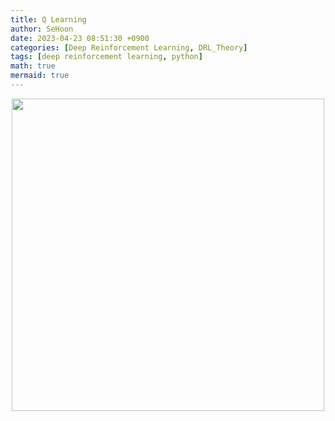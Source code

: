 ```yaml
---
title: Q Learning
author: SeHoon
date: 2023-04-23 08:51:30 +0900
categories: [Deep Reinforcement Learning, DRL_Theory]
tags: [deep reinforcement learning, python]
math: true
mermaid: true
---
```






<center>
<img src="" width=500>
</center>
<br><br>